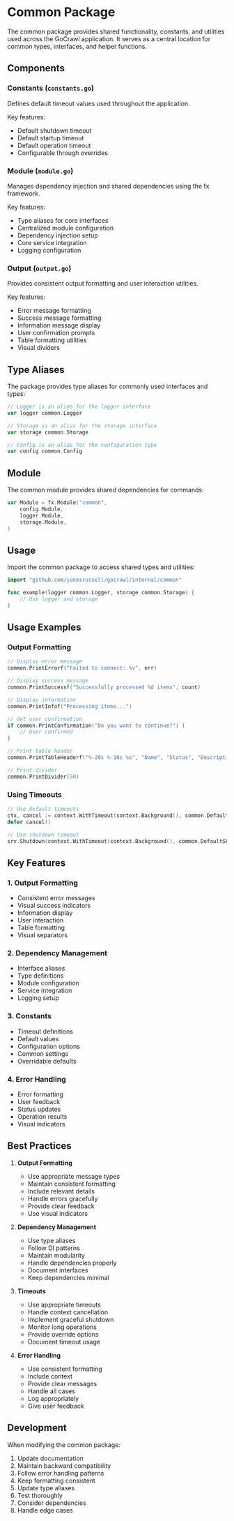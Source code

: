 # Common Package

The common package provides shared functionality, constants, and utilities used across the GoCrawl application. It serves as a central location for common types, interfaces, and helper functions.

## Components

### Constants (`constants.go`)
Defines default timeout values used throughout the application.

Key features:
- Default shutdown timeout
- Default startup timeout
- Default operation timeout
- Configurable through overrides

### Module (`module.go`)
Manages dependency injection and shared dependencies using the fx framework.

Key features:
- Type aliases for core interfaces
- Centralized module configuration
- Dependency injection setup
- Core service integration
- Logging configuration

### Output (`output.go`)
Provides consistent output formatting and user interaction utilities.

Key features:
- Error message formatting
- Success message formatting
- Information message display
- User confirmation prompts
- Table formatting utilities
- Visual dividers

## Type Aliases

The package provides type aliases for commonly used interfaces and types:

```go
// Logger is an alias for the logger interface
var logger common.Logger

// Storage is an alias for the storage interface
var storage common.Storage

// Config is an alias for the configuration type
var config common.Config
```

## Module

The common module provides shared dependencies for commands:

```go
var Module = fx.Module("common",
    config.Module,
    logger.Module,
    storage.Module,
)
```

## Usage

Import the common package to access shared types and utilities:

```go
import "github.com/jonesrussell/gocrawl/internal/common"

func example(logger common.Logger, storage common.Storage) {
    // Use logger and storage
}
```

## Usage Examples

### Output Formatting
```go
// Display error message
common.PrintErrorf("Failed to connect: %v", err)

// Display success message
common.PrintSuccessf("Successfully processed %d items", count)

// Display information
common.PrintInfof("Processing items...")

// Get user confirmation
if common.PrintConfirmation("Do you want to continue?") {
    // User confirmed
}

// Print table header
common.PrintTableHeaderf("%-20s %-10s %s", "Name", "Status", "Description")

// Print divider
common.PrintDivider(50)
```

### Using Timeouts
```go
// Use default timeouts
ctx, cancel := context.WithTimeout(context.Background(), common.DefaultOperationTimeout)
defer cancel()

// Use shutdown timeout
srv.Shutdown(context.WithTimeout(context.Background(), common.DefaultShutdownTimeout))
```

## Key Features

### 1. Output Formatting
- Consistent error messages
- Visual success indicators
- Information display
- User interaction
- Table formatting
- Visual separators

### 2. Dependency Management
- Interface aliases
- Type definitions
- Module configuration
- Service integration
- Logging setup

### 3. Constants
- Timeout definitions
- Default values
- Configuration options
- Common settings
- Overridable defaults

### 4. Error Handling
- Error formatting
- User feedback
- Status updates
- Operation results
- Visual indicators

## Best Practices

1. **Output Formatting**
   - Use appropriate message types
   - Maintain consistent formatting
   - Include relevant details
   - Handle errors gracefully
   - Provide clear feedback
   - Use visual indicators

2. **Dependency Management**
   - Use type aliases
   - Follow DI patterns
   - Maintain modularity
   - Handle dependencies properly
   - Document interfaces
   - Keep dependencies minimal

3. **Timeouts**
   - Use appropriate timeouts
   - Handle context cancellation
   - Implement graceful shutdown
   - Monitor long operations
   - Provide override options
   - Document timeout usage

4. **Error Handling**
   - Use consistent formatting
   - Include context
   - Provide clear messages
   - Handle all cases
   - Log appropriately
   - Give user feedback

## Development

When modifying the common package:
1. Update documentation
2. Maintain backward compatibility
3. Follow error handling patterns
4. Keep formatting consistent
5. Update type aliases
6. Test thoroughly
7. Consider dependencies
8. Handle edge cases 
